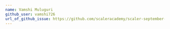 ```yaml
---
name: Vamshi Muluguri
github_user: vamshi726
url_of_github_issue: https://github.com/scaleracademy/scaler-september-open-source-challenge/issues/79
---
```

 
